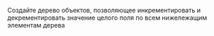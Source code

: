 

Создайте дерево объектов, позволяющее инкрементировать и декрементировать значение 
целого поля по всем нижележащим элементам дерева

